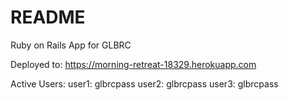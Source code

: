# README

Ruby on Rails App for GLBRC

Deployed to: https://morning-retreat-18329.herokuapp.com

Active Users:
user1: glbrcpass
user2: glbrcpass
user3: glbrcpass
